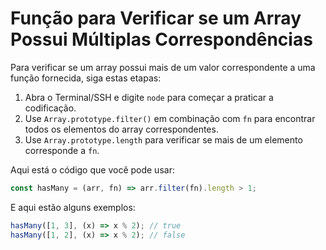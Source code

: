 # Função para Verificar se um Array Possui Múltiplas Correspondências

Para verificar se um array possui mais de um valor correspondente a uma função fornecida, siga estas etapas:

1. Abra o Terminal/SSH e digite `node` para começar a praticar a codificação.
2. Use `Array.prototype.filter()` em combinação com `fn` para encontrar todos os elementos do array correspondentes.
3. Use `Array.prototype.length` para verificar se mais de um elemento corresponde a `fn`.

Aqui está o código que você pode usar:

```js
const hasMany = (arr, fn) => arr.filter(fn).length > 1;
```

E aqui estão alguns exemplos:

```js
hasMany([1, 3], (x) => x % 2); // true
hasMany([1, 2], (x) => x % 2); // false
```
